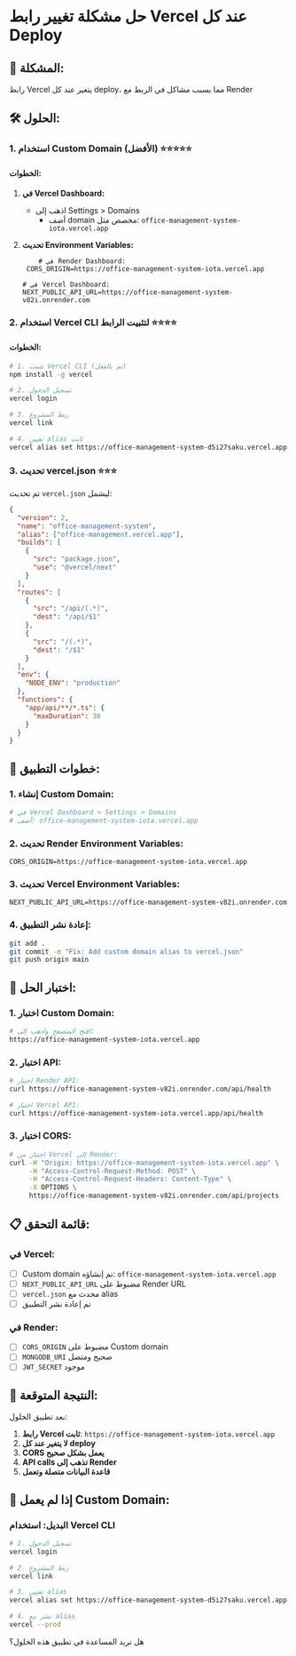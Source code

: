 # حل مشكلة تغيير رابط Vercel عند كل Deploy

## 🎯 المشكلة:
رابط Vercel يتغير عند كل deploy، مما يسبب مشاكل في الربط مع Render

## 🛠️ الحلول:

### 1. **استخدام Custom Domain (الأفضل)** ⭐⭐⭐⭐⭐

#### الخطوات:
1. **في Vercel Dashboard:**
   - اذهب إلى Settings > Domains
       - أضف domain مخصص مثل: `office-management-system-iota.vercel.app`

2. **تحديث Environment Variables:**
   ```env
       # في Render Dashboard:
    CORS_ORIGIN=https://office-management-system-iota.vercel.app
   
   # في Vercel Dashboard:
   NEXT_PUBLIC_API_URL=https://office-management-system-v82i.onrender.com
   ```

### 2. **استخدام Vercel CLI لتثبيت الرابط** ⭐⭐⭐⭐

#### الخطوات:
```bash
# 1. تثبيت Vercel CLI (تم بالفعل)
npm install -g vercel

# 2. تسجيل الدخول
vercel login

# 3. ربط المشروع
vercel link

# 4. تعيين alias ثابت
vercel alias set https://office-management-system-d5i27saku.vercel.app office-management-system-iota.vercel.app
```

### 3. **تحديث vercel.json** ⭐⭐⭐

تم تحديث `vercel.json` ليشمل:
```json
{
  "version": 2,
  "name": "office-management-system",
  "alias": ["office-management.vercel.app"],
  "builds": [
    {
      "src": "package.json",
      "use": "@vercel/next"
    }
  ],
  "routes": [
    {
      "src": "/api/(.*)",
      "dest": "/api/$1"
    },
    {
      "src": "/(.*)",
      "dest": "/$1"
    }
  ],
  "env": {
    "NODE_ENV": "production"
  },
  "functions": {
    "app/api/**/*.ts": {
      "maxDuration": 30
    }
  }
}
```

## 🚀 خطوات التطبيق:

### 1. **إنشاء Custom Domain:**
```bash
# في Vercel Dashboard > Settings > Domains
# أضف: office-management-system-iota.vercel.app
```

### 2. **تحديث Render Environment Variables:**
```env
CORS_ORIGIN=https://office-management-system-iota.vercel.app
```

### 3. **تحديث Vercel Environment Variables:**
```env
NEXT_PUBLIC_API_URL=https://office-management-system-v82i.onrender.com
```

### 4. **إعادة نشر التطبيق:**
```bash
git add .
git commit -m "Fix: Add custom domain alias to vercel.json"
git push origin main
```

## 🧪 اختبار الحل:

### 1. **اختبار Custom Domain:**
```bash
# افتح المتصفح واذهب إلى:
https://office-management-system-iota.vercel.app
```

### 2. **اختبار API:**
```bash
# اختبار Render API:
curl https://office-management-system-v82i.onrender.com/api/health

# اختبار Vercel API:
curl https://office-management-system-iota.vercel.app/api/health
```

### 3. **اختبار CORS:**
```bash
# اختبار من Vercel إلى Render:
curl -H "Origin: https://office-management-system-iota.vercel.app" \
     -H "Access-Control-Request-Method: POST" \
     -H "Access-Control-Request-Headers: Content-Type" \
     -X OPTIONS \
     https://office-management-system-v82i.onrender.com/api/projects
```

## 📋 قائمة التحقق:

### في Vercel:
- [ ] Custom domain تم إنشاؤه: `office-management-system-iota.vercel.app`
- [ ] `NEXT_PUBLIC_API_URL` مضبوط على Render URL
- [ ] `vercel.json` محدث مع alias
- [ ] تم إعادة نشر التطبيق

### في Render:
- [ ] `CORS_ORIGIN` مضبوط على Custom domain
- [ ] `MONGODB_URI` صحيح ومتصل
- [ ] `JWT_SECRET` موجود

## 🎯 النتيجة المتوقعة:

بعد تطبيق الحلول:
1. **رابط Vercel ثابت**: `https://office-management-system-iota.vercel.app`
2. **لا يتغير عند كل deploy**
3. **CORS يعمل بشكل صحيح**
4. **API calls تذهب إلى Render**
5. **قاعدة البيانات متصلة وتعمل**

## 🚨 إذا لم يعمل Custom Domain:

### البديل: استخدام Vercel CLI
```bash
# 1. تسجيل الدخول
vercel login

# 2. ربط المشروع
vercel link

# 3. تعيين alias
vercel alias set https://office-management-system-d5i27saku.vercel.app office-management-system-iota.vercel.app

# 4. نشر مع alias
vercel --prod
```

هل تريد المساعدة في تطبيق هذه الحلول؟ 